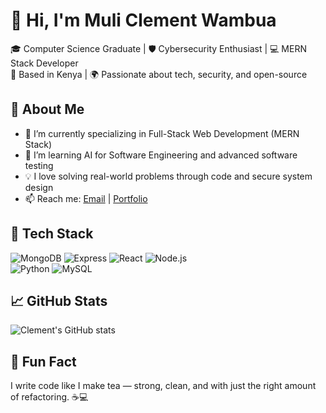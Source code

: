 
# 👋 Hi, I'm Muli Clement Wambua

🎓 Computer Science Graduate | 🛡️ Cybersecurity Enthusiast | 💻 MERN Stack Developer  
📍 Based in Kenya | 🌍 Passionate about tech, security, and open-source

## 🚀 About Me
- 🔭 I’m currently specializing in Full-Stack Web Development (MERN Stack)
- 🌱 I’m learning AI for Software Engineering and advanced software testing
- 💡 I love solving real-world problems through code and secure system design
- 📫 Reach me: [Email](mailto:clementwa01@gmail.com) | [Portfolio](https://klmportfolio.netlify.app/)

## 🧰 Tech Stack
![MongoDB](https://img.shields.io/badge/-MongoDB-4DB33D?style=flat&logo=mongodb&logoColor=white)
![Express](https://img.shields.io/badge/-Express.js-000000?style=flat&logo=express&logoColor=white)
![React](https://img.shields.io/badge/-React-61DAFB?style=flat&logo=react&logoColor=black)
![Node.js](https://img.shields.io/badge/-Node.js-339933?style=flat&logo=node.js&logoColor=white)  
![Python](https://img.shields.io/badge/-Python-3776AB?style=flat&logo=python&logoColor=white)
![MySQL](https://img.shields.io/badge/-MySQL-4479A1?style=flat&logo=mysql&logoColor=white)


## 📈 GitHub Stats
![Clement's GitHub stats](https://github-readme-stats.vercel.app/api?username=Clementwa0&show_icons=true&theme=radical)

 ## 🎉 Fun Fact
I write code like I make tea — strong, clean, and with just the right amount of refactoring. ☕💻

